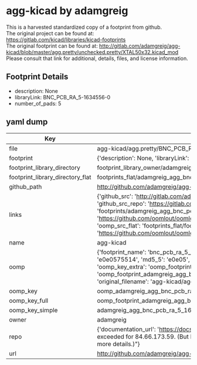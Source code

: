 # agg-kicad by adamgreig  
This is a harvested standardized copy of a footprint from github.  
The original project can be found at:  
https://gitlab.com/kicad/libraries/kicad-footprints  
The original footprint can be found at:
http://gitlab.com/adamgreig/agg-kicad/blob/master/agg.pretty/unchecked.pretty/XTAL50x32.kicad_mod
Please consult that link for additional, details, files, and license information.  
## Footprint Details
* description: None  
* libraryLink: BNC_PCB_RA_5-1634556-0  
* number_of_pads: 5  
## yaml dump  
| Key | Value |  
| --- | --- |  
| file | agg-kicad/agg.pretty/BNC_PCB_RA_5-1634556-0.kicad_mod |  
| footprint | {'description': None, 'libraryLink': 'BNC_PCB_RA_5-1634556-0', 'number_of_pads': 5} |  
| footprint_library_directory | footprint_library_owner/adamgreig_agg-kicad |  
| footprint_library_directory_flat | footprints_flat/adamgreig_agg_bnc_pcb_ra_5_1634556_0/working |  
| github_path | http://github.com/adamgreig/agg-kicad/blob/master/agg.pretty/BNC_PCB_RA_5-1634556-0.kicad_mod |  
| links | {'github_src': 'http://gitlab.com/adamgreig/agg-kicad/blob/master/agg.pretty/unchecked.pretty/XTAL50x32.kicad_mod', 'github_src_repo': 'https://gitlab.com/kicad/libraries/kicad-footprints', 'oomp_bot': 'footprints/adamgreig_agg_bnc_pcb_ra_5_1634556_0/working', 'oomp_bot_github': 'https://github.com/oomlout/oomlout_oomp_footprint_bot/tree/main/footprints/adamgreig_agg_bnc_pcb_ra_5_1634556_0/working', 'oomp_src_flat': 'footprints_flat/footprints_flat/adamgreig_agg_bnc_pcb_ra_5_1634556_0/working', 'oomp_src_flat_github': 'https://github.com/oomlout/oomlout_oomp_footprint_src/tree/main/footprints_flat/adamgreig_agg_bnc_pcb_ra_5_1634556_0/working'} |  
| name | agg-kicad |  
| oomp | {'footprint_name': 'bnc_pcb_ra_5_1634556_0', 'library_name': 'agg', 'md5': 'e0e057551409df641d13408c9968c6e8', 'md5_10': 'e0e0575514', 'md5_5': 'e0e05', 'md5_6': 'e0e057', 'oomp_key': 'oomp_adamgreig_agg_bnc_pcb_ra_5_1634556_0', 'oomp_key_extra': 'oomp_footprint_adamgreig_agg_bnc_pcb_ra_5_1634556_0', 'oomp_key_full': 'oomp_footprint_adamgreig_agg_bnc_pcb_ra_5_1634556_0_e0e057', 'oomp_key_simple': 'adamgreig_agg_bnc_pcb_ra_5_1634556_0', 'original_filename': 'agg-kicad/agg.pretty/BNC_PCB_RA_5-1634556-0.kicad_mod', 'owner_name': 'adamgreig'} |  
| oomp_key | oomp_adamgreig_agg_bnc_pcb_ra_5_1634556_0 |  
| oomp_key_full | oomp_footprint_adamgreig_agg_bnc_pcb_ra_5_1634556_0 |  
| oomp_key_simple | adamgreig_agg_bnc_pcb_ra_5_1634556_0 |  
| owner | adamgreig |  
| repo | {'documentation_url': 'https://docs.github.com/rest/overview/resources-in-the-rest-api#rate-limiting', 'message': "API rate limit exceeded for 84.66.173.59. (But here's the good news: Authenticated requests get a higher rate limit. Check out the documentation for more details.)"} |  
| url | http://github.com/adamgreig/agg-kicad |  

